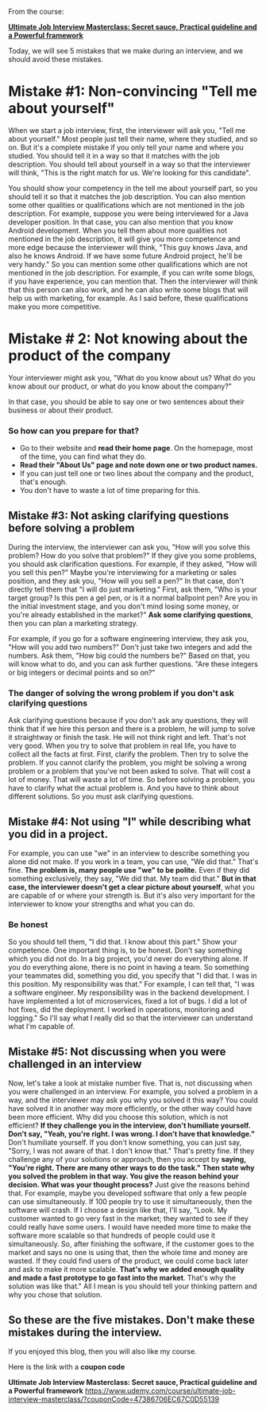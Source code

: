 From the course:

**[Ultimate Job Interview Masterclass: Secret sauce, Practical guideline and a Powerful framework](https://www.udemy.com/course/ultimate-job-interview-masterclass/?couponCode=47386706EC67C0D55139)**

Today, we will see 5 mistakes that we make during an interview, and we should avoid these mistakes. 

# Mistake #1: Non-convincing "Tell me about yourself"
When we start a job interview, first, the interviewer will ask you, "Tell me about yourself." Most people just tell their name, where they studied, and so on. But it's a complete mistake if you only tell your name and where you studied. You should tell it in a way so that it matches with the job description. You should tell about yourself in a way so that the interviewer will think, "This is the right match for us. We're looking for this candidate".

 You should show your competency in the tell me about yourself part, so you should tell it so that it matches the job description. You can also mention some other qualities or qualifications which are not mentioned in the job description. For example, suppose you were being interviewed for a Java developer position. In that case, you can also mention that you know Android development. When you tell them about more qualities not mentioned in the job description, it will give you more competence and more edge because the interviewer will think, "This guy knows Java, and also he knows Android. If we have some future Android project, he'll be very handy." So you can mention some other qualifications which are not mentioned in the job description. For example, if you can write some blogs, if you have experience, you can mention that. Then the interviewer will think that this person can also work, and he can also write some blogs that will help us with marketing, for example. 
As I said before, these qualifications make you more competitive. 

# Mistake # 2: Not knowing about the product of the company
Your interviewer might ask you, "What do you know about us? What do you know about our product, or what do you know about the company?"

 In that case, you should be able to say one or two sentences about their business or about their product. 
### So how can you prepare for that? 
- Go to their website and **read their home page**. On the homepage, most of the time, you can find what they do. 
- **Read their "About Us" page and note down one or two product names.** 
- If you can just tell one or two lines about the company and the product, that's enough. 
- You don't have to waste a lot of time preparing for this. 

## Mistake #3: Not asking clarifying questions before solving a problem
During the interview, the interviewer can ask you, "How will you solve this problem? How do you solve that problem?" If they give you some problems, you should ask clarification questions. 
For example, if they asked, "How will you sell this pen?" Maybe you're interviewing for a marketing or sales position, and they ask you, "How will you sell a pen?" In that case, don't directly tell them that "I will do just marketing." 
First, ask them, "Who is your target group? Is this pen a gel pen, or is it a normal ballpoint pen? Are you in the initial investment stage, and you don't mind losing some money, or you're already established in the market?" 
**Ask some clarifying questions**, then you can plan a marketing strategy. 

For example, if you go for a software engineering interview, they ask you, "How will you add two numbers?" Don't just take two integers and add the numbers. Ask them, "How big could the numbers be?" Based on that, you will know what to do, and you can ask further questions. "Are these integers or big integers or decimal points and so on?"

### The danger of solving the wrong problem if you don't ask clarifying questions
Ask clarifying questions because if you don't ask any questions, they will think that if we hire this person and there is a problem, he will jump to solve it straightway or finish the task. He will not think right and left. That's not very good. When you try to solve that problem in real life, you have to collect all the facts at first. 
First, clarify the problem. Then try to solve the problem. If you cannot clarify the problem, you might be solving a wrong problem or a problem that you've not been asked to solve. That will cost a lot of money. That will waste a lot of time. So before solving a problem, you have to clarify what the actual problem is. And you have to think about different solutions. 
So you must ask clarifying questions. 

## Mistake #4: Not using "I" while describing what you did in a project. 

For example, you can use "we" in an interview to describe something you alone did not make. If you work in a team, you can use, "We did that." That's fine. 
**The problem is, many people use "we" to be polite.** Even if they did something exclusively, they say, "We did that. My team did that." **But in that case, the interviewer doesn't get a clear picture about yourself**, what you are capable of or where your strength is. But it's also very important for the interviewer to know your strengths and what you can do. 

### Be honest
So you should tell them, "I did that. I know about this part." Show your competence. One important thing is, to be honest. Don't say something which you did not do. In a big project, you'd never do everything alone. If you do everything alone, there is no point in having a team. So something your teammates did, something you did, you specify that "I did that. I was in this position. My responsibility was that." 
For example, I can tell that, "I was a software engineer. My responsibility was in the backend development. I have implemented a lot of microservices, fixed a lot of bugs. I did a lot of hot fixes,  did the deployment. I worked in operations, monitoring and logging."
 So I'll say what I really did so that the interviewer can understand what I'm capable of. 

## Mistake #5: Not discussing when you were challenged in an interview
Now, let's take a look at mistake number five. That is, not discussing when you were challenged in an interview. 
For example, you solved a problem in a way, and the interviewer may ask you why you solved it this way? You could have solved it in another way more efficiently, or the other way could have been more efficient. Why did you choose this solution, which is not efficient? 
**If they challenge you in the interview, don't humiliate yourself. Don't say, "Yeah, you're right. I was wrong. I don't have that knowledge."** Don't humiliate yourself. If you don't know something, you can just say, "Sorry, I was not aware of that. I don't know that." That's pretty fine. If they challenge any of your solutions or approach, then you accept by **saying, "You're right. There are many other ways to do the task." Then state why you solved the problem in that way. You give the reason behind your decision. What was your thought process?** 
Just give the reasons behind that. 
For example, maybe you developed software that only a few people can use simultaneously. If 100 people try to use it simultaneously, then the software will crash. If I choose a design like that, I'll say, 
"Look. My customer wanted to go very fast in the market; they wanted to see if they could really have some users. 
I would have needed more time to make the software more scalable so that hundreds of people could use it simultaneously. So, after finishing the software, if the customer goes to the market and says no one is using that, then the whole time and money are wasted. 
If they could find users of the product, we could come back later and ask to make it more scalable. **That's why we added enough quality and made a fast prototype to go fast into the market**. That's why the solution was like that." 
All I mean is you should tell your thinking pattern and why you chose that solution. 

So these are the five mistakes. Don't make these mistakes during the interview. 
-----------
If you enjoyed this blog, then you will also like my course. 

Here is the link with a **coupon code**

**Ultimate Job Interview Masterclass: Secret sauce, Practical guideline and a Powerful framework**
https://www.udemy.com/course/ultimate-job-interview-masterclass/?couponCode=47386706EC67C0D55139
